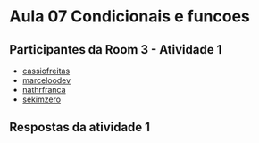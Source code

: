 # Aula 07 Condicionais e funcoes

## Participantes da Room 3 - Atividade 1
- [cassiofreitas](https://github.com/cassiofreitas)
- [marceloodev](https://github.com/marceloodev)
- [nathrfranca](https://github.com/nathrfranca/)
- [sekimzero](https://github.com/sekimzero)

## Respostas da atividade 1
